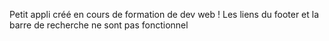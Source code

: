 Petit appli créé en cours de formation de dev web !
Les liens du footer et la barre de recherche ne sont pas fonctionnel
